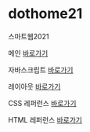 # dothome21
 스마트웹2021
 
메인 <a href="https://cherin0115.github.io/dothome21/"> 바로가기</a>
 
자바스크립트 <a href="https://cherin0115.github.io/dothome21/javascript/javascript100.html"> 바로가기</a>

레이아웃 <a href="https://cherin0115.github.io/dothome21/layout/index.html"> 바로가기</a> 

CSS 레퍼런스 <a href="https://cherin0115.github.io/dothome21/refer-css/index.html"> 바로가기</a> 

HTML 레퍼런스 <a href="https://cherin0115.github.io/dothome21/refer-html/index.html"> 바로가기</a> 

